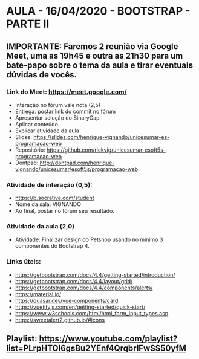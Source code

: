 # AULA - 16/04/2020 - BOOTSTRAP - PARTE II

## IMPORTANTE: Faremos 2 reunião via Google Meet, uma as 19h45 e outra as 21h30 para um bate-papo sobre o tema da aula e tirar eventuais dúvidas de vocês.

### Link do Meet: https://meet.google.com/
- Interação no fórum vale nota (2,5)
- Entrega: postar link do commit no fórum
- Apresentar solução do BinaryGap
- Aplicar conteúdo
- Explicar atividade da aula
- Slides: https://slides.com/henrique-vignando/unicesumar-es-programacao-web
- Repositório: https://github.com/rickvig/unicesumar-esoft5s-programacao-web
- Dontpad: http://dontpad.com/henrique-vignando/unicesumar/esoft5s/programacao-web

### Atividade de interação (0,5):
- https://b.socrative.com/student
- Nome da sala: VIGNANDO
- Ao final, postar no fórum seu resultado.

### Atividade da aula (2,0)
- Atividade: Finalizar design do Petshop usando no minimo 3 componentes do Bootstrap 4.

### Links úteis:
- https://getbootstrap.com/docs/4.4/getting-started/introduction/
- https://getbootstrap.com/docs/4.4/layout/grid/
- https://getbootstrap.com/docs/4.4/components/alerts/
- https://material.io/
- https://quasar.dev/vue-components/card
- https://vuetifyjs.com/en/getting-started/quick-start/
- https://www.w3schools.com/html/html_form_input_types.asp
- https://sweetalert2.github.io/#icons


## Playlist: https://www.youtube.com/playlist?list=PLrpHTOl6gsBu2YEnf4QrqbrlFwSS50yfM

